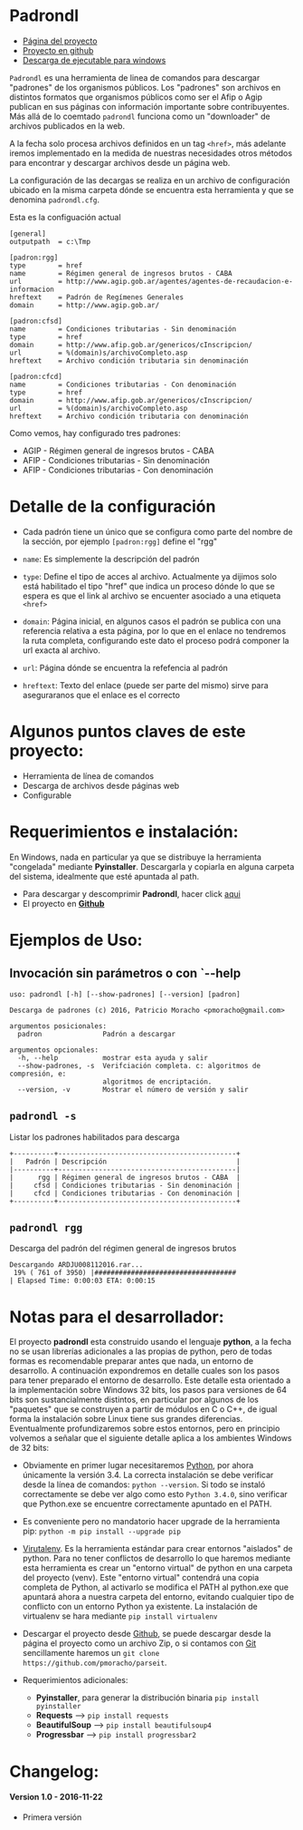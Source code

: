 Padrondl
========

* [Página del proyecto](https://pmoracho.github.io/padrondl)
* [Proyecto en github](https://github.com/pmoracho/padrondl)
* [Descarga de ejecutable para windows](None)


`Padrondl` es una herramienta de linea de comandos para descargar "padrones" de
los organismos públicos. Los "padrones" son archivos en distintos formatos que
organismos públicos como ser el Afip o Agip publican en sus páginas con
información importante sobre contribuyentes. Más allá de lo coemtado `padrondl`
funciona como un "downloader" de archivos publicados en la web.

A la fecha solo procesa archivos definidos en un tag `<href>`, más adelante
iremos implementado en la medida de nuestras necesidades otros métodos para
encontrar y descargar archivos desde un página web.

La configuración de las decargas se realiza en un archivo de configuración 
ubicado en la misma carpeta dónde se encuentra esta herramienta y que se
denomina `padrondl.cfg`.

Esta es la configuación actual

```
[general]
outputpath	= c:\Tmp

[padron:rgg]
type		= href
name		= Régimen general de ingresos brutos - CABA
url 		= http://www.agip.gob.ar/agentes/agentes-de-recaudacion-e-informacion
hreftext 	= Padrón de Regímenes Generales
domain 		= http://www.agip.gob.ar/

[padron:cfsd]
name		= Condiciones tributarias - Sin denominación
type		= href
domain 		= http://www.afip.gob.ar/genericos/cInscripcion/
url		 	= %(domain)s/archivoCompleto.asp
hreftext 	= Archivo condición tributaria sin denominación

[padron:cfcd]
name		= Condiciones tributarias - Con denominación
type		= href
domain 		= http://www.afip.gob.ar/genericos/cInscripcion/
url		 	= %(domain)s/archivoCompleto.asp
hreftext 	= Archivo condición tributaria con denominación
```

Como vemos, hay configurado tres padrones:

* AGIP - Régimen general de ingresos brutos - CABA
* AFIP - Condiciones tributarias - Sin denominación
* AFIP - Condiciones tributarias - Con denominación

# Detalle de la configuración

* Cada padrón tiene un <id> único que se configura como parte del nombre de la
  sección, por ejemplo `[padron:rgg]` define el <id> "rgg"

* `name`: Es simplemente la descripción del padrón

* `type`: Define el tipo de acces al archivo. Actualmente ya dijimos solo está
  habilitado el tipo "href" que indica un proceso dónde lo que se espera es que
  el link al archivo se encuenter asociado a una etiqueta `<href>`

* `domain`: Página inicial, en algunos casos el padrón se publica con una
  referencia relativa a esta página, por lo que en el enlace no tendremos la
  ruta completa, configurando este dato el proceso podrá componer la url exacta
  al archivo.

* `url`: Página dónde se encuentra la refefencia al padrón

* `hreftext`: Texto del enlace (puede ser parte del mismo) sirve para
  aseguraranos que el enlace es el correcto


# Algunos puntos claves de este proyecto:

* Herramienta de línea de comandos
* Descarga de archivos desde páginas web
* Configurable

# Requerimientos e instalación:

En Windows, nada en particular ya que se distribuye la herramienta "congelada"
mediante **Pyinstaller**. Descargarla y copiarla en alguna carpeta del sistema,
idealmente que esté apuntada al path.

* Para descargar y descomprimir **Padrondl**, hacer click
  [aqui](None)
* El proyecto en [**Github**](https://github.com/pmoracho/padrondl)


# Ejemplos de Uso:

## Invocación sin parámetros o con `--help

```
uso: padrondl [-h] [--show-padrones] [--version] [padron]

Descarga de padrones (c) 2016, Patricio Moracho <pmoracho@gmail.com>

argumentos posicionales:
  padron               Padrón a descargar

argumentos opcionales:
  -h, --help           mostrar esta ayuda y salir
  --show-padrones, -s  Verifciación completa. c: algoritmos de compresión, e:
                       algoritmos de encriptación.
  --version, -v        Mostrar el número de versión y salir

```

## `padrondl -s` 

Listar los padrones habilitados para descarga

```
+----------+--------------------------------------------+
|   Padrón | Descripción                                |
|----------+--------------------------------------------|
|      rgg | Régimen general de ingresos brutos - CABA  |
|     cfsd | Condiciones tributarias - Sin denominación |
|     cfcd | Condiciones tributarias - Con denominación |
+----------+--------------------------------------------+
```

## `padrondl rgg`

Descarga del padrón del régimen general de ingresos brutos

```
Descargando ARDJU008112016.rar...
 19% ( 761 of 3950) |###################################                                                                                                                                                   | Elapsed Time: 0:00:03 ETA: 0:00:15
```

# Notas para el desarrollador:

El proyecto **padrondl** esta construido usando el lenguaje **python**, a la
fecha no se usan librerías adicionales a las propias de python, pero de todas
formas es recomendable preparar antes que nada, un entorno de desarrollo. A
continuación expondremos en detalle cuales son los pasos para tener preparado
el entorno de desarrollo. Este detalle esta orientado a la implementación sobre
Windows 32 bits, los pasos para versiones de 64 bits son sustancialmente
distintos, en particular por algunos de los "paquetes" que se construyen a
partir de módulos en C o C++, de igual forma la instalación sobre Linux tiene
sus grandes diferencias. Eventualmente profundizaremos sobre estos entornos,
pero en principio volvemos a señalar que el siguiente detalle aplica a los
ambientes Windows de 32 bits:

* Obviamente en primer lugar necesitaremos
  [Python](https://www.python.org/ftp/python/3.4.0/python-3.4.0.msi), por ahora
  únicamente la versión 3.4. La correcta instalación se debe verificar desde la
  línea de comandos: `python --version`. Si todo se instaló correctamente se
  debe ver algo como esto `Python 3.4.0`, sino verificar que Python.exe se
  encuentre correctamente apuntado en el PATH.

* Es conveniente pero no mandatorio hacer upgrade de la herramienta pip:
  `python -m pip install --upgrade pip`

* [Virutalenv](https://virtualenv.pypa.io/en/stable/). Es la herramienta
  estándar para crear entornos "aislados" de python. Para no tener conflictos
  de desarrollo lo que haremos mediante esta herramienta es crear un "entorno
  virtual" de python en una carpeta del proyecto (venv). Este "entorno virtual"
  contendrá una copia completa de Python, al activarlo se modifica el PATH al
  python.exe que apuntará ahora a nuestra carpeta del entorno, evitando
  cualquier tipo de conflicto con un entorno Python ya existente. La
  instalación de virtualenv se hara mediante `pip install virtualenv`

* Descargar el proyecto desde [Github](https://github.com/pmoracho/padrondl), se
  puede descargar desde la página el proyecto como un archivo Zip, o si
  contamos con [Git](https://git-for-windows.github.io/) sencillamente haremos
  un `git clone https://github.com/pmoracho/parseit`.

* Requerimientos adicionales:

	* **Pyinstaller**, para generar la distribución binaria `pip install pyinstaller`
	* **Requests** --> `pip install requests`
	* **BeautifulSoup** --> `pip install beautifulsoup4`
	* **Progressbar** --> `pip install progressbar2`



# Changelog:

#### Version 1.0 - 2016-11-22
* Primera versión

